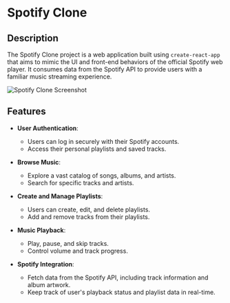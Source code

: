 # Spotify Clone

## Description

The Spotify Clone project is a web application built using `create-react-app` that aims to mimic the UI and front-end behaviors of the official Spotify web player. It consumes data from the Spotify API to provide users with a familiar music streaming experience.

![Spotify Clone Screenshot](screenshot.png)

## Features

- **User Authentication**:
  - Users can log in securely with their Spotify accounts.
  - Access their personal playlists and saved tracks.

- **Browse Music**:
  - Explore a vast catalog of songs, albums, and artists.
  - Search for specific tracks and artists.

- **Create and Manage Playlists**:
  - Users can create, edit, and delete playlists.
  - Add and remove tracks from their playlists.

- **Music Playback**:
  - Play, pause, and skip tracks.
  - Control volume and track progress.

- **Spotify Integration**:
  - Fetch data from the Spotify API, including track information and album artwork.
  - Keep track of user's playback status and playlist data in real-time.

